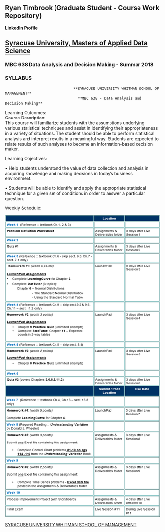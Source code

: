 ## Ryan Timbrook (Graduate Student - Course Work Repository)
**[LinkedIn Profile](https://www.linkedin.com/in/ryantimbrook/)**

## [Syracuse University, Masters of Applied Data Science](https://ischool.syr.edu/academics/graduate/masters-degrees/ms-in-applied-data-science/)
### MBC 638 Data Analysis and Decision Making - Summar 2018
### SYLLABUS

                                   **SYRACUSE UNIVERSITY WHITMAN SCHOOL OF MANAGEMENT**
                                     **MBC 638 - Data Analysis and Decision Making** 


Learning Outcomes:   
Course Description:<br>
This course will familiarize students with the assumptions underlying various statistical techniques and assist in identifying their appropriateness in a variety of situations.  The student should be able to perform statistical analysis and interpret results in a meaningful way.  Students are expected to relate results of such analyses to become an information-based decision maker. 
 
Learning Objectives: 

• Help students understand the value of data collection and analysis in acquiring knowledge and making decisions in today’s business environment. 
 
• Students will be able to identify and apply the appropriate statistical technique for a given set of conditions in order to answer a particular question. 
 
 
 
  Weekly Schedule:

![Schedule](./images/schedule.png)

[SYRACUSE UNIVERSITY WHITMAN SCHOOL OF MANAGEMENT](https://whitman.syr.edu/)
